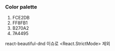 ### Color palette
1. FCE2DB
2. FF8FB1
3. B270A2
4. 7A4495


react-beautiful-dnd 이슈로 <React.StrictMode> 제외